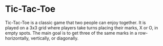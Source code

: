# Tic-Tac-Toe
Tic-Tac-Toe is a classic game that two people can enjoy together. It is played on a 3x3 grid where players take turns placing their marks, X or O, in empty spots. The main goal is to get three of the same marks in a row-horizontally, vertically, or diagonally.
